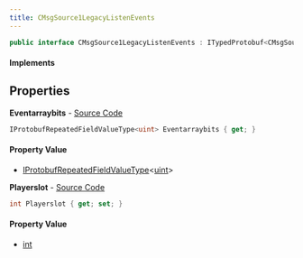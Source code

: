 ```yaml
---
title: CMsgSource1LegacyListenEvents
---
```


```csharp
public interface CMsgSource1LegacyListenEvents : ITypedProtobuf<CMsgSource1LegacyListenEvents>, INativeHandle, INetMessage<CMsgSource1LegacyListenEvents>, IDisposable
```

#### Implements

## Properties

**Eventarraybits** - [Source Code](https://github.com/swiftly-solution/swiftlys2/blob/master/managed/src/SwiftlyS2.Generated/Protobufs/Interfaces/CMsgSource1LegacyListenEvents.cs#L21)

```csharp
IProtobufRepeatedFieldValueType<uint> Eventarraybits { get; }
```

#### Property Value

- [IProtobufRepeatedFieldValueType](/docs/api/shared/netmessages/iprotobufrepeatedfieldvaluetype-1)<[uint](https://learn.microsoft.com/dotnet/api/system.uint32)>

**Playerslot** - [Source Code](https://github.com/swiftly-solution/swiftlys2/blob/master/managed/src/SwiftlyS2.Generated/Protobufs/Interfaces/CMsgSource1LegacyListenEvents.cs#L18)

```csharp
int Playerslot { get; set; }
```

#### Property Value

- [int](https://learn.microsoft.com/dotnet/api/system.int32)

